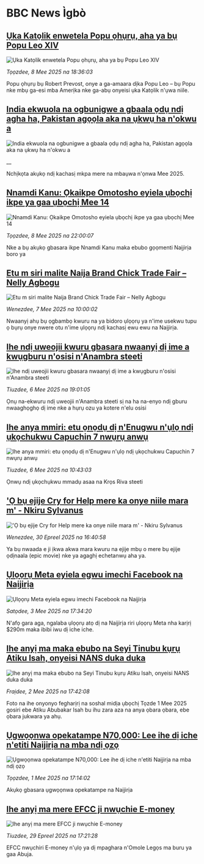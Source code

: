 # BBC News Ìgbò## [Ụka Katọlik enwetela Popu ọhụrụ, aha ya bụ Popu Leo XIV](https://www.bbc.com/igbo/articles/c5ygl0rk58ro?at_campaign=githubrss)![Ụka Katọlik enwetela Popu ọhụrụ, aha ya bụ Popu Leo XIV](https://ichef.bbci.co.uk/ace/standard/240/cpsprodpb/92cc/live/50730750-2c35-11f0-8ff1-59f5dcf8e9f5.jpg)_Tọọzdee, 8 Mee 2025 na 18:36:03_Popu ọhụrụ bụ Robert Prevost, onye a ga-amaara dịka Popu Leo – bụ Popu nke mbụ ga-esi mba Amerịka nke ga-abụ onyeisi ụka Katọlik n'ụwa niile.## [India ekwuola na ogbunigwe a gbaala ọdụ ndị agha ha, Pakistan agọọla aka na ụkwụ ha n'okwu a](https://www.bbc.co.uk/igbo/live/cz95zpxkd9vt?at_campaign=githubrss)![India ekwuola na ogbunigwe a gbaala ọdụ ndị agha ha, Pakistan agọọla aka na ụkwụ ha n'okwu a](https://ichef.bbci.co.uk/ace/standard/240/cpsprodpb/4d02/live/2f277c70-2c53-11f0-8ff1-59f5dcf8e9f5.jpg)__Nchịkọta akụkọ ndị kachasị mkpa mere na mbaụwa n'ọnwa Mee 2025.## [Nnamdi Kanu: Ọkaikpe Omotosho eyiela ụbọchị ikpe ya gaa ụbọchị Mee 14](https://www.bbc.com/igbo/articles/c1jxy46j7dgo?at_campaign=githubrss)![Nnamdi Kanu: Ọkaikpe Omotosho eyiela ụbọchị ikpe ya gaa ụbọchị Mee 14](https://ichef.bbci.co.uk/ace/standard/240/cpsprodpb/8a4f/live/6511f130-2c17-11f0-8f57-b7237f6a66e6.jpg)_Tọọzdee, 8 Mee 2025 na 22:00:07_Nke a bụ akụkọ gbasara ikpe Nnamdi Kanu maka ebubo gọọmenti Naịjirịa boro ya## [Etu m siri malite Naija Brand Chick Trade Fair – Nelly Agbogu](https://www.bbc.com/igbo/articles/c33z3mxmxv0o?at_campaign=githubrss)![Etu m siri malite Naija Brand Chick Trade Fair – Nelly Agbogu](https://ichef.bbci.co.uk/ace/standard/240/cpsprodpb/bbcd/live/10064290-2b27-11f0-8ff1-59f5dcf8e9f5.jpg)_Wenezdee, 7 Mee 2025 na 10:00:02_Nwaanyị ahụ bụ ọgbambọ kwuru na ya bidoro ụlọọrụ ya n'ime usekwu tupu ọ bụrụ onye nwere otu n'ime ụlọọrụ ndị kachasị ewu ewu na Naịjirịa.## [Ihe ndị uweojii kwuru gbasara nwaanyị dị ime a kwụgburu n'osisi n'Anambra steeti](https://www.bbc.com/igbo/articles/c8x8xjw1e1qo?at_campaign=githubrss)![Ihe ndị uweojii kwuru gbasara nwaanyị dị ime a kwụgburu n'osisi n'Anambra steeti](https://ichef.bbci.co.uk/ace/standard/240/cpsprodpb/7be6/live/4835de40-2a9c-11f0-8ff1-59f5dcf8e9f5.png)_Tiuzdee, 6 Mee 2025 na 19:01:05_Ọnụ na-ekwuru ndị uweojii n'Anambra steeti sị na ha na-enyo ndị gburu nwaaghọghọ dị ime nke a hụrụ ozu ya kotere n'elu osisi## [Ihe anya mmiri: etu ọnọdụ dị n'Enugwu n'ụlọ ndị ụkọchukwu Capuchin 7 nwụrụ anwụ](https://www.bbc.com/igbo/articles/cqx45z0nv3lo?at_campaign=githubrss)![Ihe anya mmiri: etu ọnọdụ dị n'Enugwu n'ụlọ ndị ụkọchukwu Capuchin 7 nwụrụ anwụ](https://ichef.bbci.co.uk/ace/standard/240/cpsprodpb/4e1a/live/58528840-2a66-11f0-b26b-ab62c890638b.png)_Tiuzdee, 6 Mee 2025 na 10:43:03_Ọnwụ ndị ụkọchụkwu mmadụ asaa na Krọs Riva steeti## ['Ọ bụ ejije Cry for Help mere ka onye niile mara m' - Nkiru Sylvanus](https://www.bbc.com/igbo/articles/c807eey2ex9o?at_campaign=githubrss)!['Ọ bụ ejije Cry for Help mere ka onye niile mara m' - Nkiru Sylvanus](https://ichef.bbci.co.uk/ace/standard/240/cpsprodpb/d26c/live/c0c2b320-25e1-11f0-b26b-ab62c890638b.png)_Wenezdee, 30 Epreel 2025 na 16:40:58_Ya bụ nwaada e ji ịkwa akwa mara kwuru na ejije mbụ o mere bụ ejije ọdịnaala (epic movie) nke ya agaghị echetanwụ aha ya.## [Ụlọọrụ Meta eyiela egwu imechi Facebook na Naịjirịa](https://www.bbc.com/igbo/articles/cy4vx8jp9wvo?at_campaign=githubrss)![Ụlọọrụ Meta eyiela egwu imechi Facebook na Naịjirịa](https://ichef.bbci.co.uk/ace/standard/240/cpsprodpb/a36f/live/662b57c0-27f6-11f0-8f57-b7237f6a66e6.png)_Satọdee, 3 Mee 2025 na 17:34:20_N'afọ gara aga, ngalaba ụlọọrụ atọ dị na Naịjirịa riri ụlọọrụ Meta nha karịrị $290m maka ibibi iwu dị iche iche.## [Ihe anyị ma maka ebubo na Seyi Tinubu kụrụ Atiku Isah, onyeisi NANS duka duka](https://www.bbc.com/igbo/articles/cly1kxnmp17o?at_campaign=githubrss)![Ihe anyị ma maka ebubo na Seyi Tinubu kụrụ Atiku Isah, onyeisi NANS duka duka](https://ichef.bbci.co.uk/ace/standard/240/cpsprodpb/94c2/live/adc49c20-276c-11f0-b26b-ab62c890638b.jpg)_Fraịdee, 2 Mee 2025 na 17:42:08_Foto na ihe onyonyo fegharịrị na soshal midịa ụbọchị Tọzde 1 Mee 2025 gosiri ebe Atiku Abubakar Isah bu ihu zara aza na anya ọbara ọbara, ebe ọbara jukwara ya ahụ.## [Ụgwọọnwa opekatampe N70,000: Lee ihe dị iche n'etiti Naịjirịa na mba ndị ọzọ](https://www.bbc.com/igbo/articles/cq673r5zz73o?at_campaign=githubrss)![Ụgwọọnwa opekatampe N70,000: Lee ihe dị iche n'etiti Naịjirịa na mba ndị ọzọ](https://ichef.bbci.co.uk/ace/standard/240/cpsprodpb/d329/live/45478c20-2663-11f0-af27-090e238d1774.jpg)_Tọọzdee, 1 Mee 2025 na 17:14:02_Akụkọ gbasara ụgwọọnwa opekatampe na Naịjirịa## [Ihe anyị ma mere EFCC ji nwụchie E-money](https://www.bbc.com/igbo/articles/c99p8v38789o?at_campaign=githubrss)![Ihe anyị ma mere EFCC ji nwụchie E-money](https://ichef.bbci.co.uk/ace/standard/240/cpsprodpb/4082/live/c341b9c0-2519-11f0-8182-478cd6217f81.jpg)_Tiuzdee, 29 Epreel 2025 na 17:21:28_EFCC nwụchiri E-money n'ụlọ ya dị mpaghara n'Omole Legọs ma buru ya gaa Abuja.